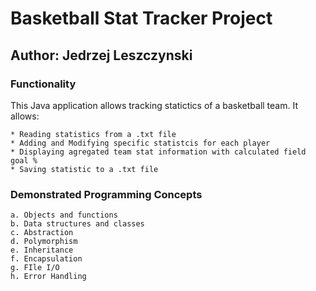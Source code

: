 # Basketball Stat Tracker Project
## Author: Jedrzej Leszczynski
### Functionality
This Java application allows tracking statictics of a basketball team. It allows:

	* Reading statistics from a .txt file
	* Adding and Modifying specific statistcis for each player
	* Displaying agregated team stat information with calculated field goal %
	* Saving statistic to a .txt file
### Demonstrated Programming Concepts
	a. Objects and functions
	b. Data structures and classes
	c. Abstraction
	d. Polymorphism
	e. Inheritance
	f. Encapsulation
	g. FIle I/O
	h. Error Handling

			
